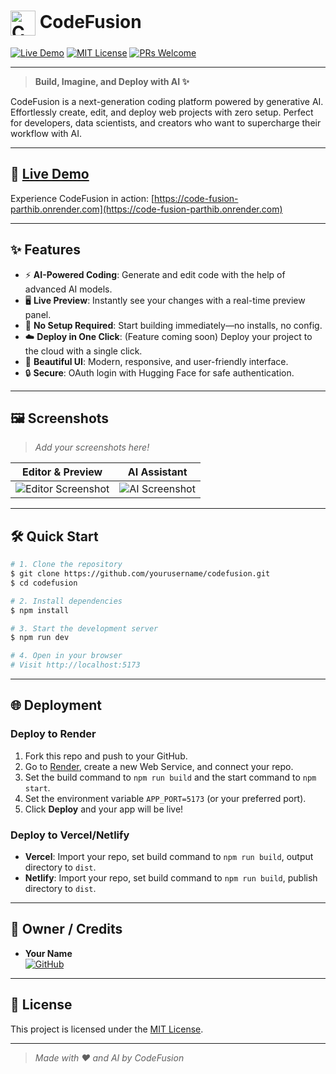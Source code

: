 # <img src="https://codefusion-assets.hf.space/logo.svg" alt="CodeFusion Logo" width="40" style="vertical-align:middle;"/> CodeFusion

[![Live Demo](https://img.shields.io/badge/Live-Demo-green?style=for-the-badge&logo=vercel)](https://code-fusion-parthib.onrender.com)
[![MIT License](https://img.shields.io/badge/License-MIT-blue.svg?style=for-the-badge)](LICENSE)
[![PRs Welcome](https://img.shields.io/badge/PRs-welcome-brightgreen.svg?style=for-the-badge)](https://github.com/yourusername/codefusion/pulls)

---

> **Build, Imagine, and Deploy with AI ✨**

CodeFusion is a next-generation coding platform powered by generative AI. Effortlessly create, edit, and deploy web projects with zero setup. Perfect for developers, data scientists, and creators who want to supercharge their workflow with AI.

---

## 🚀 [Live Demo](https://code-fusion-parthib.onrender.com)

Experience CodeFusion in action: [https://code-fusion-parthib.onrender.com](https://code-fusion-parthib.onrender.com)

---

## ✨ Features

- ⚡ **AI-Powered Coding**: Generate and edit code with the help of advanced AI models.
- 🖥️ **Live Preview**: Instantly see your changes with a real-time preview panel.
- 🧩 **No Setup Required**: Start building immediately—no installs, no config.
- ☁️ **Deploy in One Click**: (Feature coming soon) Deploy your project to the cloud with a single click.
- 🎨 **Beautiful UI**: Modern, responsive, and user-friendly interface.
- 🔒 **Secure**: OAuth login with Hugging Face for safe authentication.

---

## 🖼️ Screenshots

> _Add your screenshots here!_

| Editor & Preview | AI Assistant |
|-----------------|-------------|
| ![Editor Screenshot](./screenshots/editor.png) | ![AI Screenshot](./screenshots/ai.png) |

---

## 🛠️ Quick Start

```bash
# 1. Clone the repository
$ git clone https://github.com/yourusername/codefusion.git
$ cd codefusion

# 2. Install dependencies
$ npm install

# 3. Start the development server
$ npm run dev

# 4. Open in your browser
# Visit http://localhost:5173
```

---

## 🌐 Deployment

### Deploy to Render
1. Fork this repo and push to your GitHub.
2. Go to [Render](https://render.com/), create a new Web Service, and connect your repo.
3. Set the build command to `npm run build` and the start command to `npm start`.
4. Set the environment variable `APP_PORT=5173` (or your preferred port).
5. Click **Deploy** and your app will be live!

### Deploy to Vercel/Netlify
- **Vercel**: Import your repo, set build command to `npm run build`, output directory to `dist`.
- **Netlify**: Import your repo, set build command to `npm run build`, publish directory to `dist`.

---

## 👤 Owner / Credits

- **Your Name**  
  [![GitHub](https://img.shields.io/badge/GitHub-Profile-black?logo=github&style=flat-square)](https://github.com/yourusername)

---

## 📄 License

This project is licensed under the [MIT License](LICENSE).

---

> _Made with ❤️ and AI by CodeFusion_